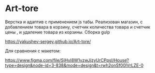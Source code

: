 # Art-tore
Верстка и адаптив с применением js табы. Реализован магазин, с добавлением товара в корзину, счетчик количества товара и счетчик цены , и удаление товара из корзины.
Сборка gulp

https://yakushev-sergey.github.io/Art-tore/

Для сравнения с макетом:

https://www.figma.com/file/SjHvI8W1yzwJjzyUrCPpsI/House?type=design&node-id=3-838&mode=design&t=rwh2onSf00lVrLZE-0
